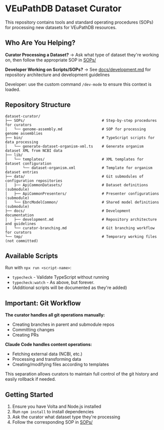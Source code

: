 # VEuPathDB Dataset Curator

This repository contains tools and standard operating procedures (SOPs) for processing new datasets for VEuPathDB resources.

## Who Are You Helping?

**Curator Processing a Dataset?**
→ Ask what type of dataset they're working on, then follow the appropriate SOP in [SOPs/](SOPs/)

**Developer Working on Scripts/SOPs?**
→ See [docs/development.md](docs/development.md) for repository architecture and development guidelines

Developer: use the custom command `/dev-mode` to ensure this context is loaded.

## Repository Structure

```
dataset-curator/
├── SOPs/                                   # Step-by-step procedures for curators
│   └── genome-assembly.md                  # SOP for processing genome assemblies
├── bin/                                    # TypeScript scripts for data processing
│   └── generate-dataset-organism-xml.ts    # Generate organism dataset XML from NCBI data
├── lib/
│   └── templates/                          # XML templates for dataset configuration
│       └── dataset-organism.xml            # Template for organism dataset entries
├── data/                                   # Git submodules of configuration repositories
│   ├── ApiCommonDatasets/                  # Dataset definitions (submodule)
│   ├── ApiCommonPresenters/                # Presenter configurations (submodule)
│   └── EbrcModelCommon/                    # Shared model definitions (submodule)
├── docs/                                   # Development documentation
│   ├── development.md                      # Repository architecture and guidelines
│   └── curator-branching.md                # Git branching workflow for curators
└── tmp/                                    # Temporary working files (not committed)
```

## Available Scripts

Run with `npx run <script-name>`:

- `typecheck` - Validate TypeScript without running
- `typecheck:watch` - As above, but forever.
- (Additional scripts will be documented as they're added)

## Important: Git Workflow

**The curator handles all git operations manually:**
- Creating branches in parent and submodule repos
- Committing changes
- Creating PRs

**Claude Code handles content operations:**
- Fetching external data (NCBI, etc.)
- Processing and transforming data
- Creating/modifying files according to templates

This separation allows curators to maintain full control of the git history and easily rollback if needed.

## Getting Started

1. Ensure you have Volta and Node.js installed
2. Run `npm install` to install dependencies
3. Ask the curator what dataset type they're processing
4. Follow the corresponding SOP in [SOPs/](SOPs/)
